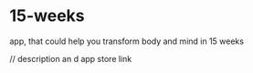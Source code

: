 # 15-weeks
app, that could help you transform body and mind in 15 weeks

// description an d app store link
